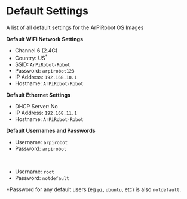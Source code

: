 # Default Settings

A list of all default settings for the ArPiRobot OS Images

**Default WiFi Network Settings**

- Channel 6 (2.4G)
- Country: US<sup>&ast;</sup>
- SSID: `ArPiRobot-Robot`
- Password: `arpirobot123`
- IP Address: `192.168.10.1`
- Hostname: `ArPiRobot-Robot`

**Default Ethernet Settings**

- DHCP Server: No
- IP Address: `192.168.11.1`
- Hostname: `ArPiRobot-Robot`


**Default Usernames and Passwords**

- Username: `arpirobot`
- Password: `arpirobot`

<br />

- Username: `root`
- Password: `notdefault`

*Password for any default users (eg `pi`, `ubuntu`, etc) is also `notdefault`.
